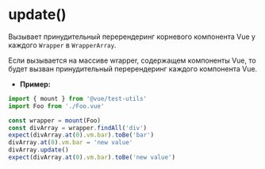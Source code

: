 # update()

Вызывает принудительный перерендеринг корневого компонента Vue у каждого `Wrapper` в `WrapperArray`.

Если вызывается на массиве wrapper, содержащем компоненты Vue, то будет вызван принудительный перерендеринг каждого компонента Vue.

- **Пример:**

```js
import { mount } from '@vue/test-utils'
import Foo from './Foo.vue'

const wrapper = mount(Foo)
const divArray = wrapper.findAll('div')
expect(divArray.at(0).vm.bar).toBe('bar')
divArray.at(0).vm.bar = 'new value'
divArray.update()
expect(divArray.at(0).vm.bar).toBe('new value')
```
